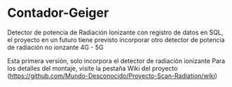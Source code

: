 # Contador-Geiger
Detector de potencia de Radiación Ionizante con registro de datos en SQL, el proyecto en un futuro tiene previsto incorporar otro detector de potencia de radiación no ionzante 4G - 5G

Esta primera versión, solo incorpora el detector de radiación ionizante
Para los detalles del montaje, visite la pestaña Wiki del proyecto (https://github.com/Mundo-Desconocido/Proyecto-Scan-Radiation/wiki)

